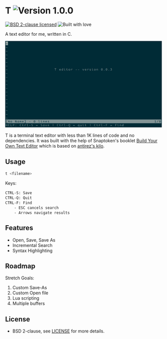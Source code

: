 # T ![Version 1.0.0](https://img.shields.io/badge/Version-1.0.0-green.svg)

[![BSD 2-clause licensed](https://img.shields.io/badge/license-BSD-blue.svg)](/LICENSE)
![Built with love](https://img.shields.io/badge/built%20with-%E2%9D%A4-FF8080.svg)

A text editor for me, written in C. 

![Screenshot of T editor's welcome message](/t.png)

T is a terminal text editor with less than 1K lines of code and no dependencies. It was built with the help of Snaptoken's booklet [Build Your Own Text Editor][snaptoken] which is based on [antirez's kilo][antirez].

## Usage

```bash
t <filename>
```

Keys:

```
CTRL-S: Save
CTRL-Q: Quit
CTRL-F: Find
	- ESC cancels search
	- Arrows navigate results
```

## Features

- Open, Save, Save As
- Incremental Search
- Syntax Highlighting

## Roadmap

Stretch Goals:

1. Custom Save-As
1. Custom Open file
1. Lua scripting
1. Multiple buffers

[snaptoken]: http://viewsourcecode.org/snaptoken/kilo/index.html
[antirez]: http://antirez.com/news/108

## License

- BSD 2-clause, see [LICENSE](/LICENSE) for more details.

